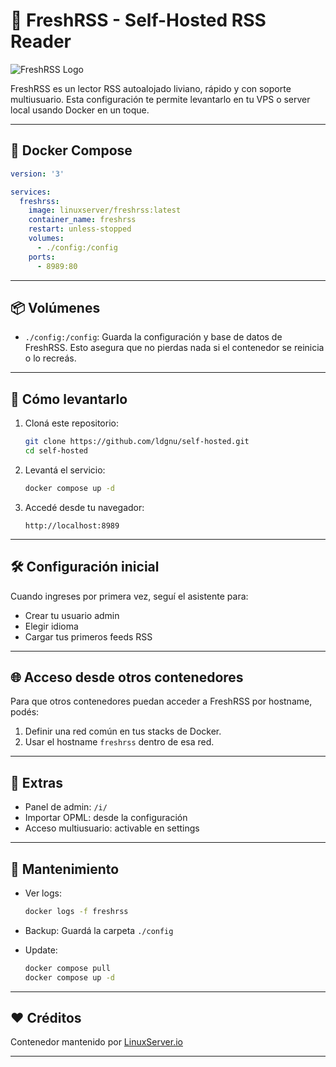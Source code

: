 
# 📰 FreshRSS - Self-Hosted RSS Reader

![FreshRSS Logo](https://upload.wikimedia.org/wikipedia/commons/thumb/c/c7/Fresh-rss.svg/512px-Fresh-rss.svg.png)

FreshRSS es un lector RSS autoalojado liviano, rápido y con soporte multiusuario. Esta configuración te permite levantarlo en tu VPS o server local usando Docker en un toque.

---

## 🐳 Docker Compose

```yaml
version: '3'

services:
  freshrss:
    image: linuxserver/freshrss:latest
    container_name: freshrss
    restart: unless-stopped
    volumes:
      - ./config:/config
    ports:
      - 8989:80
```

---

## 📦 Volúmenes

- `./config:/config`: Guarda la configuración y base de datos de FreshRSS. Esto asegura que no pierdas nada si el contenedor se reinicia o lo recreás.

---

## 🚀 Cómo levantarlo

1. Cloná este repositorio:
   ```bash
   git clone https://github.com/ldgnu/self-hosted.git
   cd self-hosted
   ```

2. Levantá el servicio:
   ```bash
   docker compose up -d
   ```

3. Accedé desde tu navegador:
   ```
   http://localhost:8989
   ```

---

## 🛠️ Configuración inicial

Cuando ingreses por primera vez, seguí el asistente para:

- Crear tu usuario admin
- Elegir idioma
- Cargar tus primeros feeds RSS

---

## 🌐 Acceso desde otros contenedores

Para que otros contenedores puedan acceder a FreshRSS por hostname, podés:

1. Definir una red común en tus stacks de Docker.
2. Usar el hostname `freshrss` dentro de esa red.

---

## 🧠 Extras

- Panel de admin: `/i/`
- Importar OPML: desde la configuración
- Acceso multiusuario: activable en settings

---

## 🧼 Mantenimiento

- Ver logs:
  ```bash
  docker logs -f freshrss
  ```

- Backup:
  Guardá la carpeta `./config`

- Update:
  ```bash
  docker compose pull
  docker compose up -d
  ```

---

## ❤️ Créditos

Contenedor mantenido por [LinuxServer.io](https://docs.linuxserver.io/images/docker-freshrss)

---

```
